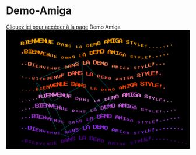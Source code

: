# Demo-Amiga
<a href="https://<votre-nom-utilisateur>.github.io/<nom-du-repository>/votre-page.html">Cliquez ici pour accéder à la page</a>
Demo Amiga
![Demo](Demo.png)
